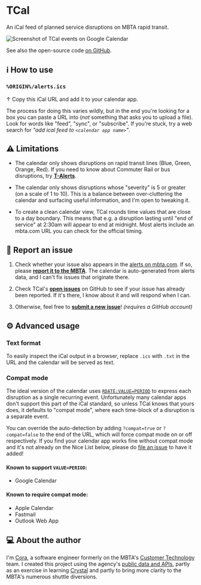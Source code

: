 # TCal

<p class="subtitle">
  An iCal feed of planned service disruptions on MBTA rapid transit.
</p>

<p class="screenshot">
  <img alt="Screenshot of TCal events on Google Calendar" src="/screenshot.png">
</p>

<p class="repo-link">
  See also the open-source code
  <a href="https://github.com/digitalcora/t-cal">on GitHub</a>.
</p>

## ℹ How to use

### `%ORIGIN%/alerts.ics`

↑ Copy this iCal URL and add it to your calendar app.

The process for doing this varies wildly, but in the end you're looking for a
box you can paste a URL into (_not_ something that asks you to upload a file).
Look for words like "feed", "sync", or "subscribe". If you're stuck, try a web
search for _"add ical feed to `<calendar app name>`"_.


## ⚠ Limitations

* The calendar only shows disruptions on rapid transit lines (Blue, Green,
  Orange, Red). If you need to know about Commuter Rail or bus disruptions, try
  [**T-Alerts**](https://alerts.mbta.com/).

* The calendar only shows disruptions whose "severity" is 5 or greater (on a
  scale of 1 to 10). This is a balance between over-cluttering the calendar and
  surfacing useful information, and I'm open to tweaking it.

* To create a clean calendar view, TCal rounds time values that are close to a
  day boundary. This means that e.g. a disruption lasting until "end of service"
  at 2:30am will appear to end at midnight. Most alerts include an mbta.com URL
  you can check for the official timing.


## 💬 Report an issue

1. Check whether your issue also appears in the [alerts on mbta.com]. If so,
   please [**report it to the MBTA**][report]. The calendar is auto-generated
   from alerts data, and I can't fix issues that originate there.

2. Check TCal's **[open issues]** on GitHub to see if your issue has already
   been reported. If it's there, I know about it and will respond when I can.

3. Otherwise, feel free to [**submit a new issue**][new-issue]! _(requires a
   GitHub account)_

[alerts on mbta.com]: https://mbta.com/alerts/subway
[report]: https://www.mbta.com/customer-support
[open issues]: https://github.com/digitalcora/t-cal/issues
[new-issue]: https://github.com/digitalcora/t-cal/issues/new


## ⚙ Advanced usage

### Text format

To easily inspect the iCal output in a browser, replace `.ics` with `.txt` in
the URL and the calendar will be served as text.

### Compat mode

The ideal version of the calendar uses [`RDATE;VALUE=PERIOD`][rdate] to express
each disruption as a single recurring event. Unfortunately many calendar apps
don't support this part of the iCal standard, so unless TCal knows that yours
does, it defaults to "compat mode", where each time-block of a disruption is a
separate event.

[rdate]: https://tools.ietf.org/html/rfc5545#section-3.8.5.2

You can override the auto-detection by adding `?compat=true` or `?compat=false`
to the end of the URL, which will force compat mode on or off respectively. If
you find your calendar app works fine without compat mode and it's not already
on the Nice List below, please do [file an issue] to have it added!

[file an issue]: https://github.com/digitalcora/t-cal/issues/new

#### Known to support `VALUE=PERIOD`:

* Google Calendar

#### Known to require compat mode:

* Apple Calendar
* Fastmail
* Outlook Web App


## 💻 About the author

I'm [Cora], a software engineer formerly on the MBTA's
[Customer Technology][ctd] team. I created this project using the agency's
[public data and APIs][devs], partly as an exercise in learning [Crystal] and
partly to bring more clarity to the MBTA's numerous shuttle diversions.

[Cora]: https://digitalcora.net/
[ctd]: https://ctd.mbta.com/
[devs]: https://www.mbta.com/developers
[Crystal]: https://crystal-lang.org/
